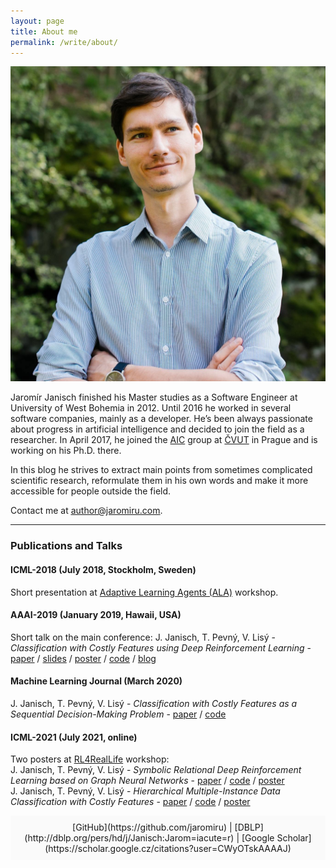 ```yaml
---
layout: page
title: About me
permalink: /write/about/
---
```


<img class="w70" src="/media/about/jaromir.jpeg" alt="Jaromír Janisch"/>

Jaromír Janisch finished his Master studies as a Software Engineer at University of West Bohemia in 2012. Until 2016 he worked in several software companies, mainly as a developer. He’s been always passionate about progress in artificial intelligence and decided to join the field as a researcher. In April 2017, he joined the [AIC](http://aic.fel.cvut.cz/) group at [ČVUT](https://www.fel.cvut.cz/en/) in Prague and is working on his Ph.D. there.

In this blog he strives to extract main points from sometimes complicated scientific research, reformulate them in his own words and make it more accessible for people outside the field.

Contact me at <span style="text-decoration: underline;">author@jaromiru.com</span>.

<hr />

### Publications and Talks

#### ICML-2018 (July 2018, Stockholm, Sweden)
Short presentation at [Adaptive Learning Agents (ALA)](http://ala2018.it.nuigalway.ie/) workshop.
<!-- J. Janisch, T. Pevný, V. Lisý - *Classification with Costly Features using Deep Reinforcement Learning*, [online version](http://ala2018.it.nuigalway.ie/papers/ALA_2018_paper_24.pdf). -->

#### AAAI-2019 (January 2019, Hawaii, USA)
Short talk on the main conference: J. Janisch, T. Pevný, V. Lisý - *Classification with Costly Features using Deep Reinforcement Learning* - [paper](/media/about/aaai19_cwcf_paper.pdf) / [slides](/media/about/aaai19_cwcf_talk.pdf) / [poster](/media/about/aaai19_cwcf_poster.pdf) / [code](https://github.com/jaromiru/cwcf) / [blog](/2019/02/07/hands-on-classification-with-costly-features/)

#### Machine Learning Journal (March 2020)
J. Janisch, T. Pevný, V. Lisý - *Classification with Costly Features as a Sequential Decision-Making Problem* - [paper](https://rdcu.be/b2j00) / [code](https://github.com/jaromiru/cwcf/tree/lagrange)

#### ICML-2021 (July 2021, online)
Two posters at [RL4RealLife](https://sites.google.com/view/RL4RealLife#h.p_E8GavvJ-X7nT) workshop:\
J. Janisch, T. Pevný, V. Lisý - *Symbolic Relational Deep Reinforcement Learning based on Graph Neural Networks* - [paper](https://drive.google.com/file/d/15ThfxP2_9RIxDvA_aGjiX3chpmXaeOLN/view?usp=sharing) / [code](https://github.com/jaromiru/sr-drl) / [poster](/media/about/icml21_rrl_poster.pdf)\
J. Janisch, T. Pevný, V. Lisý - *Hierarchical Multiple-Instance Data Classification with Costly Features* - [paper](https://drive.google.com/file/d/1YKS3FK_3xKljNDVVkq2N6nbBLqqzRYEi/view?usp=sharing) / [code](https://github.com/jaromiru/rcwcf) / [poster](/media/about/icml21_rcwcf_poster.pdf)

<div style="padding: 10px; background-color: #fafafa; text-align: center;" markdown="1">
[GitHub](https://github.com/jaromiru) | [DBLP](http://dblp.org/pers/hd/j/Janisch:Jarom=iacute=r) | [Google Scholar](https://scholar.google.cz/citations?user=CWyOTskAAAAJ)
</div>
